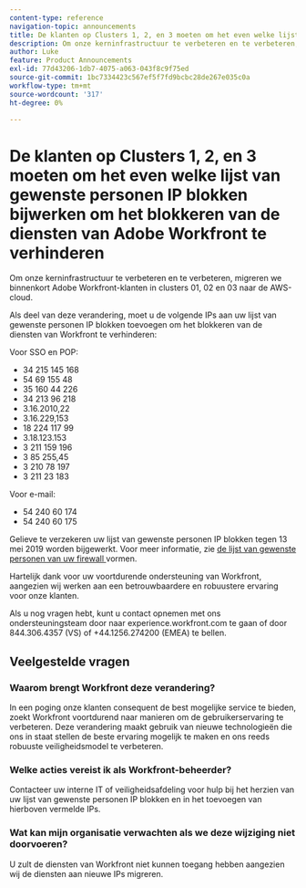 ```yaml
---
content-type: reference
navigation-topic: announcements
title: De klanten op Clusters 1, 2, en 3 moeten om het even welke lijst van gewenste personen IP blokken bijwerken om het blokkeren van de diensten van Adobe Workfront te verhinderen
description: Om onze kerninfrastructuur te verbeteren en te verbeteren, migreren we binnenkort Adobe Workfront-klanten in clusters 01, 02 en 03 naar de AWS-cloud.
author: Luke
feature: Product Announcements
exl-id: 77d43206-1db7-4075-a063-043f8c9f75ed
source-git-commit: 1bc7334423c567ef5f7fd9bcbc28de267e035c0a
workflow-type: tm+mt
source-wordcount: '317'
ht-degree: 0%

---
```


# De klanten op Clusters 1, 2, en 3 moeten om het even welke lijst van gewenste personen IP blokken bijwerken om het blokkeren van de diensten van Adobe Workfront te verhinderen

Om onze kerninfrastructuur te verbeteren en te verbeteren, migreren we binnenkort Adobe Workfront-klanten in clusters 01, 02 en 03 naar de AWS-cloud.

Als deel van deze verandering, moet u de volgende IPs aan uw lijst van gewenste personen IP blokken toevoegen om het blokkeren van de diensten van Workfront te verhinderen:

Voor SSO en POP:

* 34 215 145 168
* 54 69 155 48
* 35 160 44 226
* 34 213 96 218
* 3.16.2010,22
* 3.16.229,153
* 18 224 117 99
* 3.18.123.153
* 3 211 159 196
* 3 85 255,45
* 3 210 78 197
* 3 211 23 183

Voor e-mail:

* 54 240 60 174
* 54 240 60 175

Gelieve te verzekeren uw lijst van gewenste personen IP blokken tegen 13 mei 2019 worden bijgewerkt. Voor meer informatie, zie [ de lijst van gewenste personen van uw firewall ](../../../administration-and-setup/get-started-wf-administration/configure-your-firewall.md) vormen.

Hartelijk dank voor uw voortdurende ondersteuning van Workfront, aangezien wij werken aan een betrouwbaardere en robuustere ervaring voor onze klanten.

Als u nog vragen hebt, kunt u contact opnemen met ons ondersteuningsteam door naar experience.workfront.com te gaan of door 844.306.4357 (VS) of +44.1256.274200 (EMEA) te bellen.

## Veelgestelde vragen

### Waarom brengt Workfront deze verandering?

In een poging onze klanten consequent de best mogelijke service te bieden, zoekt Workfront voortdurend naar manieren om de gebruikerservaring te verbeteren. Deze verandering maakt gebruik van nieuwe technologieën die ons in staat stellen de beste ervaring mogelijk te maken en ons reeds robuuste veiligheidsmodel te verbeteren.

### Welke acties vereist ik als Workfront-beheerder?

Contacteer uw interne IT of veiligheidsafdeling voor hulp bij het herzien van uw lijst van gewenste personen IP blokken en in het toevoegen van hierboven vermelde IPs.

### Wat kan mijn organisatie verwachten als we deze wijziging niet doorvoeren?

U zult de diensten van Workfront niet kunnen toegang hebben aangezien wij de diensten aan nieuwe IPs migreren.
